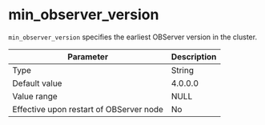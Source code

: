 min_observer_version
=========================================

`min_observer_version` specifies the earliest OBServer version in the cluster.


| **Parameter** | **Description** |
|------------------|---------|
| Type | String |
| Default value | 4.0.0.0 |
| Value range | NULL |
| Effective upon restart of OBServer node | No |
